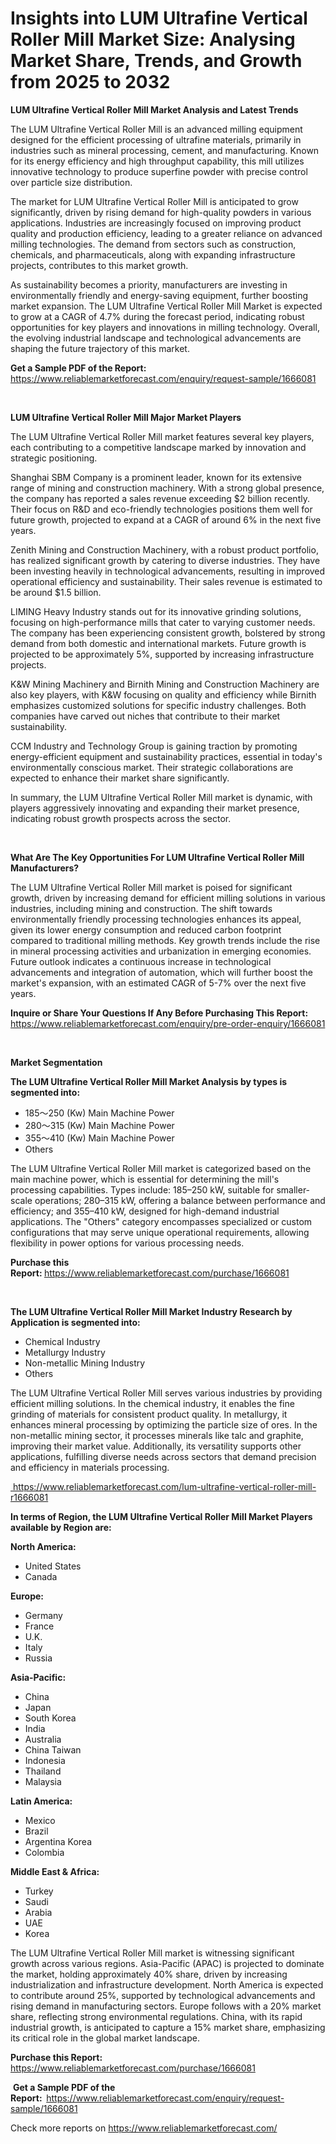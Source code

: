 <p><h1>Insights into LUM Ultrafine Vertical Roller Mill Market Size: Analysing Market Share, Trends, and Growth from 2025 to 2032</h1></p><p><strong>LUM Ultrafine Vertical Roller Mill Market Analysis and Latest Trends</strong></p>
<p><p>The LUM Ultrafine Vertical Roller Mill is an advanced milling equipment designed for the efficient processing of ultrafine materials, primarily in industries such as mineral processing, cement, and manufacturing. Known for its energy efficiency and high throughput capability, this mill utilizes innovative technology to produce superfine powder with precise control over particle size distribution.</p><p>The market for LUM Ultrafine Vertical Roller Mill is anticipated to grow significantly, driven by rising demand for high-quality powders in various applications. Industries are increasingly focused on improving product quality and production efficiency, leading to a greater reliance on advanced milling technologies. The demand from sectors such as construction, chemicals, and pharmaceuticals, along with expanding infrastructure projects, contributes to this market growth.</p><p>As sustainability becomes a priority, manufacturers are investing in environmentally friendly and energy-saving equipment, further boosting market expansion. The LUM Ultrafine Vertical Roller Mill Market is expected to grow at a CAGR of 4.7% during the forecast period, indicating robust opportunities for key players and innovations in milling technology. Overall, the evolving industrial landscape and technological advancements are shaping the future trajectory of this market.</p></p>
<p><strong>Get a Sample PDF of the Report:&nbsp;</strong> <a href="https://www.reliablemarketforecast.com/enquiry/request-sample/1666081?utm_campaign=2533&utm_medium=2&utm_source=Github&utm_content=ia&utm_term=06032025&utm_id=lum-ultrafine-vertical-roller-mill">https://www.reliablemarketforecast.com/enquiry/request-sample/1666081</a></p>
<p>&nbsp;</p>
<p><strong>LUM Ultrafine Vertical Roller Mill Major Market Players</strong></p>
<p><p>The LUM Ultrafine Vertical Roller Mill market features several key players, each contributing to a competitive landscape marked by innovation and strategic positioning. </p><p>Shanghai SBM Company is a prominent leader, known for its extensive range of mining and construction machinery. With a strong global presence, the company has reported a sales revenue exceeding $2 billion recently. Their focus on R&D and eco-friendly technologies positions them well for future growth, projected to expand at a CAGR of around 6% in the next five years.</p><p>Zenith Mining and Construction Machinery, with a robust product portfolio, has realized significant growth by catering to diverse industries. They have been investing heavily in technological advancements, resulting in improved operational efficiency and sustainability. Their sales revenue is estimated to be around $1.5 billion.</p><p>LIMING Heavy Industry stands out for its innovative grinding solutions, focusing on high-performance mills that cater to varying customer needs. The company has been experiencing consistent growth, bolstered by strong demand from both domestic and international markets. Future growth is projected to be approximately 5%, supported by increasing infrastructure projects.</p><p>K&W Mining Machinery and Birnith Mining and Construction Machinery are also key players, with K&W focusing on quality and efficiency while Birnith emphasizes customized solutions for specific industry challenges. Both companies have carved out niches that contribute to their market sustainability.</p><p>CCM Industry and Technology Group is gaining traction by promoting energy-efficient equipment and sustainability practices, essential in today's environmentally conscious market. Their strategic collaborations are expected to enhance their market share significantly.</p><p>In summary, the LUM Ultrafine Vertical Roller Mill market is dynamic, with players aggressively innovating and expanding their market presence, indicating robust growth prospects across the sector.</p></p>
<p>&nbsp;</p>
<p><strong>What Are The Key Opportunities For LUM Ultrafine Vertical Roller Mill Manufacturers?</strong></p>
<p><p>The LUM Ultrafine Vertical Roller Mill market is poised for significant growth, driven by increasing demand for efficient milling solutions in various industries, including mining and construction. The shift towards environmentally friendly processing technologies enhances its appeal, given its lower energy consumption and reduced carbon footprint compared to traditional milling methods. Key growth trends include the rise in mineral processing activities and urbanization in emerging economies. Future outlook indicates a continuous increase in technological advancements and integration of automation, which will further boost the market's expansion, with an estimated CAGR of 5-7% over the next five years.</p></p>
<p><strong>Inquire or Share Your Questions If Any Before Purchasing This Report:</strong> <a href="https://www.reliablemarketforecast.com/enquiry/pre-order-enquiry/1666081?utm_campaign=2533&utm_medium=2&utm_source=Github&utm_content=ia&utm_term=06032025&utm_id=lum-ultrafine-vertical-roller-mill">https://www.reliablemarketforecast.com/enquiry/pre-order-enquiry/1666081</a></p>
<p>&nbsp;</p>
<p><strong>Market Segmentation</strong></p>
<p><strong>The LUM Ultrafine Vertical Roller Mill Market Analysis by types is segmented into:</strong></p>
<p><ul><li>185～250 (Kw) Main Machine Power</li><li>280～315 (Kw) Main Machine Power</li><li>355～410 (Kw) Main Machine Power</li><li>Others</li></ul></p>
<p><p>The LUM Ultrafine Vertical Roller Mill market is categorized based on the main machine power, which is essential for determining the mill's processing capabilities. Types include: 185–250 kW, suitable for smaller-scale operations; 280–315 kW, offering a balance between performance and efficiency; and 355–410 kW, designed for high-demand industrial applications. The "Others" category encompasses specialized or custom configurations that may serve unique operational requirements, allowing flexibility in power options for various processing needs.</p></p>
<p><strong>Purchase this Report:&nbsp;</strong><a href="https://www.reliablemarketforecast.com/purchase/1666081?utm_campaign=2533&utm_medium=2&utm_source=Github&utm_content=ia&utm_term=06032025&utm_id=lum-ultrafine-vertical-roller-mill">https://www.reliablemarketforecast.com/purchase/1666081</a></p>
<p>&nbsp;</p>
<p><strong>The LUM Ultrafine Vertical Roller Mill Market Industry Research by Application is segmented into:</strong></p>
<p><ul><li>Chemical Industry</li><li>Metallurgy Industry</li><li>Non-metallic Mining Industry</li><li>Others</li></ul></p>
<p><p>The LUM Ultrafine Vertical Roller Mill serves various industries by providing efficient milling solutions. In the chemical industry, it enables the fine grinding of materials for consistent product quality. In metallurgy, it enhances mineral processing by optimizing the particle size of ores. In the non-metallic mining sector, it processes minerals like talc and graphite, improving their market value. Additionally, its versatility supports other applications, fulfilling diverse needs across sectors that demand precision and efficiency in materials processing.</p></p>
<p><a href="https://www.reliablemarketforecast.com/lum-ultrafine-vertical-roller-mill-r1666081?utm_campaign=2533&utm_medium=2&utm_source=Github&utm_content=ia&utm_term=06032025&utm_id=lum-ultrafine-vertical-roller-mill">&nbsp;https://www.reliablemarketforecast.com/lum-ultrafine-vertical-roller-mill-r1666081</a></p>
<p><strong>In terms of Region, the LUM Ultrafine Vertical Roller Mill Market Players available by Region are:</strong></p>
<p>
    <p> <strong> North America: </strong>
        <ul>
            <li>United States</li>
            <li>Canada</li>
        </ul>
        </p> 
    <p> <strong> Europe: </strong>
        <ul>
            <li>Germany</li>
            <li>France</li>
            <li>U.K.</li>
            <li>Italy</li>
            <li>Russia</li>
        </ul>
        </p> 
    <p> <strong> Asia-Pacific: </strong>
        <ul>
            <li>China</li>
            <li>Japan</li>
            <li>South Korea</li>
            <li>India</li>
            <li>Australia</li>
            <li>China Taiwan</li>
            <li>Indonesia</li>
            <li>Thailand</li>
            <li>Malaysia</li>
        </ul>
        </p> 
    <p> <strong> Latin America: </strong>
        <ul>
            <li>Mexico</li>
            <li>Brazil</li>
            <li>Argentina Korea</li>
            <li>Colombia</li>
        </ul>
        </p> 
    <p> <strong> Middle East & Africa: </strong>
        <ul>
            <li>Turkey</li>
            <li>Saudi</li>
            <li>Arabia</li>
            <li>UAE</li>
            <li>Korea</li>
        </ul>
    </p>
    </p>
<p><p>The LUM Ultrafine Vertical Roller Mill market is witnessing significant growth across various regions. Asia-Pacific (APAC) is projected to dominate the market, holding approximately 40% share, driven by increasing industrialization and infrastructure development. North America is expected to contribute around 25%, supported by technological advancements and rising demand in manufacturing sectors. Europe follows with a 20% market share, reflecting strong environmental regulations. China, with its rapid industrial growth, is anticipated to capture a 15% market share, emphasizing its critical role in the global market landscape.</p></p>
<p><strong>Purchase this Report: </strong><a href="https://www.reliablemarketforecast.com/purchase/1666081?utm_campaign=2533&utm_medium=2&utm_source=Github&utm_content=ia&utm_term=06032025&utm_id=lum-ultrafine-vertical-roller-mill">https://www.reliablemarketforecast.com/purchase/1666081</a></p>
<p>&nbsp;<strong>Get a Sample PDF of the Report:&nbsp;&nbsp;</strong><a href="https://www.reliablemarketforecast.com/enquiry/request-sample/1666081?utm_campaign=2533&utm_medium=2&utm_source=Github&utm_content=ia&utm_term=06032025&utm_id=lum-ultrafine-vertical-roller-mill">https://www.reliablemarketforecast.com/enquiry/request-sample/1666081</a></p>
<p><strong></strong></p>
<p>Check more reports on <a href="https://www.reliablemarketforecast.com/?utm_campaign=2533&utm_medium=2&utm_source=Github&utm_content=ia&utm_term=06032025&utm_id=lum-ultrafine-vertical-roller-mill">https://www.reliablemarketforecast.com/</a></p>